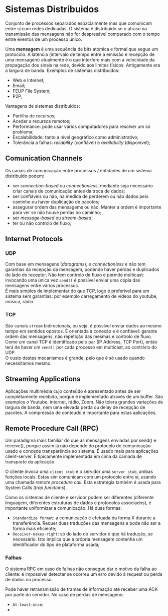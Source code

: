 # Sistemas Distribuidos

Conjunto de processos separados espacialmente mas que comunicam entre si com redes dedicadas. O sistema é distribuído se o atraso na transmissão das mensagens não for despresável comparado com o tempo entre eventos de um processo único.

Uma **mensagem** é uma sequência de bits atómica e formal que segue um protocolo. A latência (intervalo de tempo entre a emissão e recepção de uma mensagem) atualmente é o que interfere mais com a velocidade da propagação dos sinais na rede, devido aos limites físicos. Antigamente era a largura de banda. Exemplos de sistemas distribuidos:

- Web e Internet;
- Email;
- FEUP File System;
- P2P;

Vantagens de sistemas distribuídos:

- Partilha de recursos;
- Aceder a recursos remotos;
- Performance: pode usar vários computadores para resolver um só problema;
- Escalabilidade: tanto a nível geográfico como administrativo;
- Tolerância a falhas: *reliability* (confiável) e *availability* (disponível);

## Comunication Channels

Os canais de comunicação entre processos / entidades de um sistema distribuído podem:
- ser *connection-based* ou *connectionless*, mediante seja necessário criar canais de comunicação antes da troca de dados;
- ser confiáveis ou não, na medida de perderem ou não dados pelo caminho ou haver duplicação de pacotes;
- assegurar ordem das mensagems ou não. Manter a ordem é importante para ver se não houve perdas no caminho;
- ser *message-based* ou *stream-based*;
- ter ou não controlo de fluxo;

## Internet Protocols

### UDP

Com base em mensagens (*datagrams*), é *connectionless* e não tem garantias da recepção da mensagem, podendo haver perdas e duplicados do lado do receptor. Não tem controlo de fluxo e permite multicast: invocando uma única vez `send()` é possível enviar uma cópia das mensagens entre vários processos. <br>
É mais simples de implementar do que TCP, logo é preferível para um sistema sem garantias: por exemplo carregamento de vídeos do youtube, música, rádio.

### TCP

São canais `stream` bidirecionais, ou seja, é possível enviar dados ao mesmo tempo em sentidos opostos. É orientada à conexão e é confiável: garante ordem das mensagens, não repetição das mesmas e controlo de fluxo. Como um canal TCP é identificado pelo par (IP Address, TCP Port), então terá de haver um `send()` por cada processo em multicast, ao contrário do UDP. <br>
O custo destes mecanismos é grande, pelo que é só usado quando necessitamos mesmo.

## Streaming Applications

Aplicações multimédia cujo conteúdo é apresentado antes de ser completamente recebido, porque é implementado através de um buffer. São exemplos o Youtube, internet, rádio, Zoom. Não tolera grandes variações de largura de banda, nem uma elevada perda ou delay de recepção de pacotes. A compressão de conteúdo é importante para estas aplicações. 

## Remote Procedure Call (RPC)

Um paradigma mais familiar do que as mensagens enviadas por send() e receive(), porque assim já não depende do protocolo de comunicação usado e concede transparência ao sistema. É usado mais para aplicações client-server. É tipicamente implementada em cima da camada de transporte da aplicação.

O cliente invoca uma `client stub` e o servidor uma `server stub`, ambas funções locais. Estas sim comunicam com um protocolo entre si, usando uma chamada *remote procedure call*. Esta estratégia também é usada para System Calls (*trap functions*).

Como os sistemas de cliente e servidor podem ser diferentes (diferente linguagem, diferentes estruturas de dados e protocolos associados), é importante uniformizar a comunicação. Há duas formas:
- `Standardize format`: a comunicação é efetuada da forma X durante a transferência. Requer duas traduções das mensagens e pode não ser a forma mais eficiente;
- `Receiver-makes-right`: só do lado do servidor é que há tradução, se necessário. Isto implica que a própria mensagem contenha um identificador do tipo de plataforma usada;

### Falhas

O sistema RPC em caso de falhas não consegue dar o motivo da falha ao cliente: é impossível detectar se ocorreu um erro devido à request ou perda de dados no processo. 

Pode haver retransmissão de tramas de informação até receber uma ACK por parte do servidor. No caso de perdas de mensagens:

- `At-least-once`:
-
